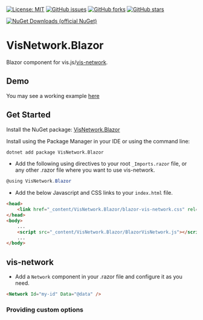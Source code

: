 [![License: MIT](https://img.shields.io/badge/License-MIT-yellow.svg)](/LICENSE)
[![GitHub issues](https://img.shields.io/github/issues/stiankroknes/visNetwork.blazor)](https://github.com/stiankroknes/VisNetwork.Blazor/issues)
[![GitHub forks](https://img.shields.io/github/forks/stiankroknes/visNetwork.blazor)](https://github.com/stiankroknes/VisNetwork.Blazornetwork/members)
[![GitHub stars](https://img.shields.io/github/stars/stiankroknes/visNetwork.blazor)](https://github.com/stiankroknes/VisNetwork.Blazor/stargazers)

[![NuGet Downloads (official NuGet)](https://img.shields.io/nuget/dt/VisNetwork.Blazor?label=NuGet%20Downloads)](https://www.nuget.org/packages/VisNetwork.Blazor/)

# VisNetwork.Blazor

Blazor component for vis.js/[vis-network](https://github.com/visjs/vis-network).

## Demo

You may see a working example [here](https://salmon-dune-0701e470f.azurestaticapps.net/)

## Get Started

Install the NuGet package: [VisNetwork.Blazor](https://www.nuget.org/packages/VisNetwork.Blazor/)

Install using the Package Manager in your IDE or using the command line:

```bash
dotnet add package VisNetwork.Blazor
```

* Add the following using directives to your root `_Imports.razor` file, or any other .razor file where you want to use vis-network.
```csharp
@using VisNetwork.Blazor
```

* Add the below Javascript and CSS links to your `index.html` file.
```html
<head>
    <link href="_content/VisNetwork.Blazor/blazor-vis-network.css" rel="stylesheet" />
</head>
<body>
    ...
    <script src="_content/VisNetwork.Blazor/BlazorVisNetwork.js"></script>
    ...
</body>
```

## vis-network

* Add a `Network` component in your .razor file and configure it as you need.
```html
<Network Id="my-id" Data="@data" />
```

### Providing custom options

